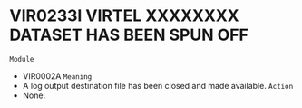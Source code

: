 # VIR0233I VIRTEL XXXXXXXX DATASET HAS BEEN SPUN OFF
`Module`
- VIR0002A
`Meaning`
- A log output destination file has been closed and made available.
`Action`
- None.
